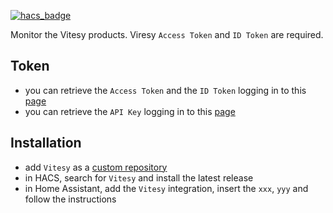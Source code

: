 
[![hacs_badge](https://img.shields.io/badge/HACS-Default-41BDF5.svg?style=for-the-badge)](https://github.com/hacs/integration)


Monitor the Vitesy products.
Viresy `Access Token` and `ID Token` are required.

## Token
- you can retrieve the `Access Token` and the `ID Token` logging in to this [page](https://auth.vitesy.com/login?client_id=6r8nifnoq3pj1ev6tqb5omolua&response_type=token&scope=email+openid+profile+aws.cognito.signin.user.admin+phone&redirect_uri=https://oauthdebugger.com/debug)
- you can retrieve the `API Key` logging in to this [page]()

## Installation
- add `Vitesy` as a [custom repository](https://hacs.xyz/docs/faq/custom_repositories/)
- in HACS, search for `Vitesy` and install the latest release
- in Home Assistant, add the `Vitesy` integration, insert the `xxx`, `yyy` and follow the instructions  

